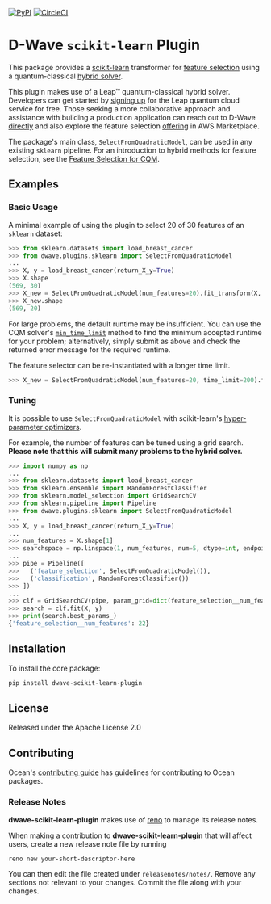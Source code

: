 [![PyPI](https://img.shields.io/pypi/v/dwave-scikit-learn-plugin.svg)](https://pypi.python.org/pypi/dwave-scikit-learn-plugin)
[![CircleCI](https://dl.circleci.com/status-badge/img/gh/dwavesystems/dwave-scikit-learn-plugin/tree/main.svg?style=svg)](https://dl.circleci.com/status-badge/redirect/gh/dwavesystems/dwave-scikit-learn-plugin)

# D-Wave `scikit-learn` Plugin

This package provides a [scikit-learn](https://scikit-learn.org/) transformer for 
[feature selection](https://en.wikipedia.org/wiki/Feature_selection) using a
quantum-classical [hybrid solver](https://docs.ocean.dwavesys.com/en/stable/concepts/hybrid.html).

This plugin makes use of a Leap™ quantum-classical hybrid solver. Developers can get started by
[signing up](https://cloud.dwavesys.com/leap/signup/) for the Leap quantum cloud service for free.
Those seeking a more collaborative approach and assistance with building a production application can
reach out to D-Wave [directly](https://www.dwavesys.com/solutions-and-products/professional-services/) and also explore the feature selection [offering](https://aws.amazon.com/marketplace/pp/prodview-bsrc3yuwgjbo4) in AWS Marketplace.

The package's main class, `SelectFromQuadraticModel`, can be used in any existing `sklearn` pipeline.
For an introduction to hybrid methods for feature selection, see the [Feature Selection for CQM](https://github.com/dwave-examples/feature-selection-cqm).

## Examples

### Basic Usage

A minimal example of using the plugin to select 20 of 30 features of an `sklearn` dataset: 

```python
>>> from sklearn.datasets import load_breast_cancer
>>> from dwave.plugins.sklearn import SelectFromQuadraticModel
... 
>>> X, y = load_breast_cancer(return_X_y=True)
>>> X.shape
(569, 30)
>>> X_new = SelectFromQuadraticModel(num_features=20).fit_transform(X, y)
>>> X_new.shape
(569, 20)
```

For large problems, the default runtime may be insufficient. You can use the CQM solver's 
[`min_time_limit`](https://docs.ocean.dwavesys.com/en/stable/docs_system/reference/generated/dwave.system.samplers.LeapHybridCQMSampler.min_time_limit.html)
method to find the minimum accepted runtime for your problem; alternatively, simply submit as above 
and check the returned error message for the required runtime. 

The feature selector can be re-instantiated with a longer time limit.

```python
>>> X_new = SelectFromQuadraticModel(num_features=20, time_limit=200).fit_transform(X, y)
```

### Tuning

It is possible to use `SelectFromQuadraticModel` with scikit-learn's
[hyper-parameter optimizers](https://scikit-learn.org/stable/modules/classes.html#hyper-parameter-optimizers).

For example, the number of features can be tuned using a grid search. **Please note that this will
submit many problems to the hybrid solver.**

```python
>>> import numpy as np
...
>>> from sklearn.datasets import load_breast_cancer
>>> from sklearn.ensemble import RandomForestClassifier
>>> from sklearn.model_selection import GridSearchCV
>>> from sklearn.pipeline import Pipeline
>>> from dwave.plugins.sklearn import SelectFromQuadraticModel
...
>>> X, y = load_breast_cancer(return_X_y=True)
...
>>> num_features = X.shape[1]
>>> searchspace = np.linspace(1, num_features, num=5, dtype=int, endpoint=True)
...
>>> pipe = Pipeline([
>>>   ('feature_selection', SelectFromQuadraticModel()),
>>>   ('classification', RandomForestClassifier())
>>> ])
...
>>> clf = GridSearchCV(pipe, param_grid=dict(feature_selection__num_features=searchspace))
>>> search = clf.fit(X, y)
>>> print(search.best_params_)
{'feature_selection__num_features': 22}
```

## Installation

To install the core package:

```bash
pip install dwave-scikit-learn-plugin
```

## License

Released under the Apache License 2.0

## Contributing

Ocean's [contributing guide](https://docs.ocean.dwavesys.com/en/stable/contributing.html)
has guidelines for contributing to Ocean packages.

### Release Notes

**dwave-scikit-learn-plugin** makes use of [reno](https://docs.openstack.org/reno/) to manage its
release notes.

When making a contribution to **dwave-scikit-learn-plugin** that will affect users, create a new
release note file by running

```bash
reno new your-short-descriptor-here
```

You can then edit the file created under ``releasenotes/notes/``.
Remove any sections not relevant to your changes.
Commit the file along with your changes.
